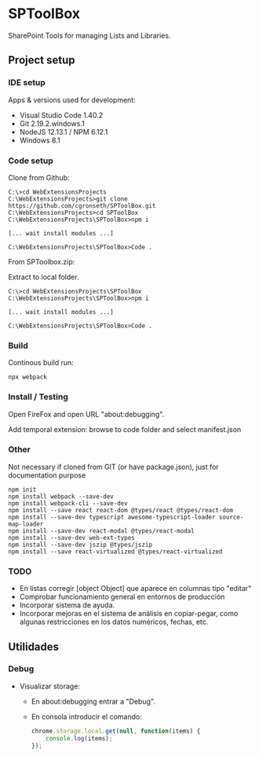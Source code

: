 # SPToolBox

SharePoint Tools for managing Lists and Libraries.

## Project setup

### IDE setup

Apps & versions used for development:

- Visual Studio Code 1.40.2
- Git 2.19.2.windows.1
- NodeJS 12.13.1 / NPM 6.12.1
- Windows 8.1

### Code setup

Clone from Github:

```node
C:\>cd WebExtensionsProjects
C:\WebExtensionsProjects>git clone https://github.com/cgronseth/SPToolBox.git
C:\WebExtensionsProjects>cd SPToolBox
C:\WebExtensionsProjects\SPToolBox>npm i

[... wait install modules ...]

C:\WebExtensionsProjects\SPToolBox>Code .
```

From SPToolbox.zip:

Extract to local folder.

```node
C:\>cd WebExtensionsProjects\SPToolBox
C:\WebExtensionsProjects\SPToolBox>npm i

[... wait install modules ...]

C:\WebExtensionsProjects\SPToolBox>Code .
```

### Build

Continous build run:

```node
npx webpack
```

### Install / Testing

Open FireFox and open URL "about:debugging".

Add temporal extension: browse to code folder and select manifest.json

### Other

Not necessary if cloned from GIT (or have package.json), just for documentation purpose

```node
npm init
npm install webpack --save-dev
npm install webpack-cli --save-dev
npm install --save react react-dom @types/react @types/react-dom
npm install --save-dev typescript awesome-typescript-loader source-map-loader
npm install --save-dev react-modal @types/react-modal
npm install --save-dev web-ext-types
npm install --save-dev jszip @types/jszip
npm install --save react-virtualized @types/react-virtualized
```

### TODO

- En listas corregir [object Object] que aparece en columnas tipo "editar"
- Comprobar funcionamiento general en entornos de producción
- Incorporar sistema de ayuda.
- Incorporar mejoras en el sistema de análisis en copiar-pegar, como algunas restricciones en los datos numéricos, fechas, etc.

## Utilidades

### Debug

- Visualizar storage:
  - En about:debugging entrar a "Debug".
  - En consola introducir el comando:

    ```javascript
    chrome.storage.local.get(null, function(items) {
        console.log(items);
    });
    ```
